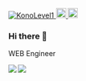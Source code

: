 <!-- バッジの表示 -->

<p align="left"> 
  <a href="https://github.com/KonoLevel1/KonoLevel1/">
    <img src="https://komarev.com/ghpvc/?username=KonoLevel1" alt="KonoLevel1" />
  </a>
  <a href="https://twitter.com/KonoLv1">
    <img height="20" src="https://img.shields.io/twitter/follow/KonoLv1?label=Twitter&logo=twitter&style=flat" />
  </a>
  <a href="https://github.com/KonoLevel1">
    <img height="20" src="https://img.shields.io/github/followers/KonoLevel1?label=follow&logo=github&style=flat" />
  </a>
</p>

<!-- 一言 -->

### Hi there 👋

WEB Engineer

<!-- リポジトリのステータス -->
<a href="https://github.com/anuraghazra/github-readme-stats">
   <img align="left" src="https://github-readme-stats.vercel.app/api?username=KonoLevel1&hide=contribs&count_private=true&show_icons=true&theme=tokyonight" />
</a>
<a href="https://github.com/anuraghazra/github-readme-stats">
   <img align="left" src="https://github-readme-stats.vercel.app/api/top-langs/?username=KonoLevel1&layout=compact&theme=tokyonight" />
</a>

<!--
**KonoLevel1/KonoLevel1** is a ✨ _special_ ✨ repository because its `README.md` (this file) appears on your GitHub profile.

Here are some ideas to get you started:

- 🔭 I’m currently working on ...
- 🌱 I’m currently learning ...
- 👯 I’m looking to collaborate on ...
- 🤔 I’m looking for help with ...
- 💬 Ask me about ...
- 📫 How to reach me: ...
- 😄 Pronouns: ...
- ⚡ Fun fact: ...
-->

